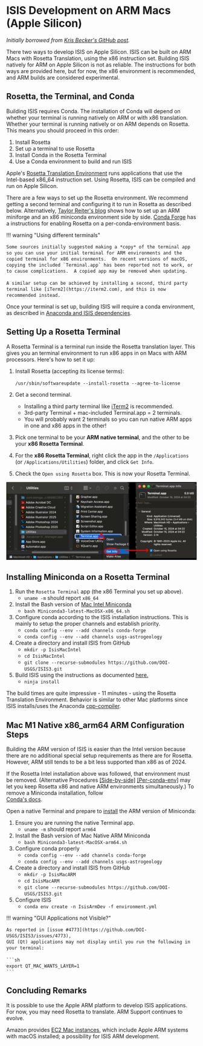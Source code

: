 # ISIS Development on ARM Macs (Apple Silicon)

*Initially borrowed from [Kris Becker's GitHub post](https://github.com/DOI-USGS/ISIS3/issues/5188).*

There two ways to develop ISIS on Apple Silicon. ISIS can be built on ARM Macs with Rosetta Translation, using the x86 instruction set. Building ISIS natively for ARM on Apple Silicon is not as reliable. The instructions for both ways are provided here, but for now, the x86 environment is recommended, and ARM builds are considered experimental.


## Rosetta, the Terminal, and Conda

Building ISIS requires Conda.  The installation of Conda will depend on whether your terminal is running natively on ARM or with x86 translation.  Whether your terminal is running natively or on ARM depends on Rosetta.  This means you should proceed in this order:

1.  Install Rosetta
1.  Set up a terminal to use Rosetta
1.  Install Conda in the Rosetta Terminal
1.  Use a Conda environment to build and run ISIS

Apple's [Rosetta Translation Environment](https://developer.apple.com/documentation/apple-silicon/about-the-rosetta-translation-environment) runs applications that use the Intel-based x86_64 instruction set. Using Rosetta, ISIS can be compiled and run on Apple Silicon.

There are a few ways to set up the Rosetta environment.  We recommend getting a second terminal and configuring it to run in Rosetta as described below.  Alternatively, [Taylor Reiter's blog](https://taylorreiter.github.io/2022-04-05-Managing-multiple-architecture-specific-installations-of-conda-on-apple-M1/) shows how to set up an ARM miniforge and an x86 miniconda environment side by side.  [Conda Forge](https://conda-forge.org/docs/user/tipsandtricks/#installing-apple-intel-packages-on-apple-silicon) has a instructions for enabling Rosetta on a per-conda-environment basis.

!!! warning "Using different terminals"

    Some sources initially suggested making a *copy* of the terminal app so you can use your initial terminal for ARM environments and the copied terminal for x86 environments.  On recent versions of macOS, copying the included `Terminal.app` has been reported not to work, or to cause complications.  A copied app may be removed when updating.
    
    A similar setup can be achieved by installing a second, third party terminal like [iTerm2](https://iterm2.com), and this is now recommended instead.

Once your terminal is set up, building ISIS will require a conda environment, as described in [Anaconda and ISIS dependencies](https://astrogeology.usgs.gov/docs/how-to-guides/isis-developer-guides/developing-isis3-with-cmake/#anaconda-and-isis3-dependencies).


## Setting Up a Rosetta Terminal

A Rosetta Terminal is a terminal run inside the Rosetta translation layer.  This gives you an terminal environment to run x86 apps in on Macs with ARM processors.  Here's how to set it up:

1.  Install Rosetta (accepting its license terms):

    `/usr/sbin/softwareupdate --install-rosetta --agree-to-license`

1.  Get a second terminal.
    -   Installing a third party terminal like [iTerm2](https://iterm2.com) is recommended.
    -   3rd-party Terminal + mac-included Terminal.app = 2 terminals.
    -   You will probably want 2 terminals so you can run native ARM apps in one and x86 apps in the other!

1.  Pick one terminal to be your **ARM native terminal**, and the other to be your **x86 Rosetta Terminal**.

1.  For the **x86 Rosetta Terminal**, right click the app in the `/Applications` (or `/Applications/Utilities`) folder, and click `Get Info`.

1.  Check the `Open using Rosetta` box.  This is now your Rosetta Terminal.

![The Terminal.app listing in the mac finder app is being right-clicked, and a checkbox labeled 'open with Rosetta' is being checked in the info pane.](../../assets/isis-dev-guides/terminal-open-with-rosetta.png "Setting a Terminal to Open with Rosetta")


## Installing Miniconda on a Rosetta Terminal

1. Run the `Rosetta Terminal` app (the x86 Terminal you set up above).
    * `uname -m` should report `x86_64`
2. Install the Bash version of [Mac Intel Miniconda](https://repo.anaconda.com/miniconda/Miniconda3-latest-MacOSX-x86_64.sh)
    * `bash Miniconda3-latest-MacOSX-x86_64.sh`
3. Configure conda according to the ISIS installation instructions. This is mainly to setup the proper channels and establish priority.
    * `conda config --env --add channels conda-forge`
    * `conda config --env --add channels usgs-astrogeology`
4. Create a directory and install ISIS from GitHub
    * `mkdir -p IsisMacIntel`
    * `cd IsisMacIntel`
    * `git clone --recurse-submodules https://github.com/DOI-USGS/ISIS3.git`
5. Build ISIS using the instructions as documented [here.](https://astrogeology.usgs.gov/docs/how-to-guides/isis-developer-guides/developing-isis3-with-cmake/)
    * `ninja install`

The build times are quite impressive - 11 minutes - using the Rosetta Translation Environment. Behavior is similar to other Mac platforms since ISIS installs/uses the Anaconda [cpp-compiler](https://anaconda.org/conda-forge/cxx-compiler).


## Mac M1 Native x86_arm64 ARM Configuration Steps

Building the ARM version of ISIS is easier than the Intel version because 
there are no additional special setup requirements as there are for Rosetta. 
However, ARM still tends to be a bit less supported than x86 as of 2024. 

If the Rosetta Intel installation above was followed, that environment must be removed. 
(Alternative Procedures [[Side-by-side]](https://taylorreiter.github.io/2022-04-05-Managing-multiple-architecture-specific-installations-of-conda-on-apple-M1/) 
[[Per-conda-env]](https://conda-forge.org/docs/user/tipsandtricks/#installing-apple-intel-packages-on-apple-silicon) 
may let you keep Rosetta x86 and native ARM environments simultaneously.) 
To remove a Miniconda installation, follow  
[Conda's docs](https://docs.conda.io/projects/conda/en/latest/user-guide/install/macos.html#uninstalling-anaconda-or-miniconda). 

Open a native Terminal and prepare to 
[install](https://conda.io/projects/conda/en/stable/user-guide/install/macos.html#install-macos) the ARM version of Miniconda:

1. Ensure you are running the native Terminal app.
    * `uname -m` should report `arm64`
2. Install the Bash version of Mac Native ARM Miniconda
    * `bash Miniconda3-latest-MacOSX-arm64.sh`
3. Configure conda properly
    * `conda config --env --add channels conda-forge`
    * `conda config --env --add channels usgs-astrogeology`
4. Create a directory and install ISIS from GitHub
    * `mkdir -p IsisMacARM`
    * `cd IsisMacARM`
    * `git clone --recurse-submodules https://github.com/DOI-USGS/ISIS3.git`
5. Configure ISIS
    * `conda env create -n IsisArmDev -f environment.yml`

!!! warning "GUI Applications not Visible?"

    As reported in [issue #4773](https://github.com/DOI-USGS/ISIS3/issues/4773), 
    GUI (Qt) applications may not display until you run the following in your terminal:

    ```sh
    export QT_MAC_WANTS_LAYER=1
    ```


## Concluding Remarks

It is possible to use the Apple ARM platform to develop ISIS applications.  For now, you may need Rosetta to translate.  ARM Support continues to evolve.

Amazon provides [EC2 Mac instances](https://aws.amazon.com/ec2/instance-types/mac/), which include Apple ARM systems with macOS installed; a possibility for ISIS ARM development.

